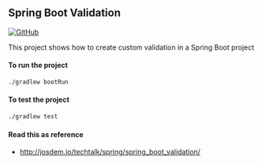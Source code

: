 Spring Boot Validation
----------------------------
[![GitHub](https://github.com/josdem/spring-boot-validation/actions/workflows/main.yml/badge.svg)](https://github.com/josdem/spring-boot-validation/actions)

This project shows how to create custom validation in a Spring Boot project


#### To run the project

```bash
./gradlew bootRun
```

#### To test the project

```bash
./gradlew test
```


#### Read this as reference

* http://josdem.io/techtalk/spring/spring_boot_validation/
